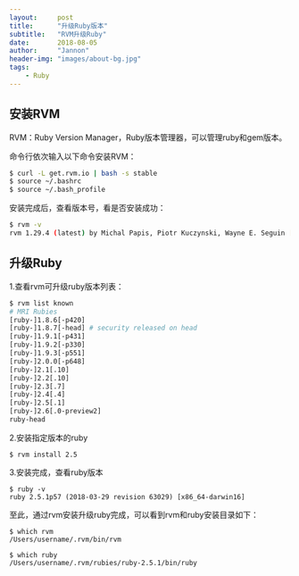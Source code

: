 ```yaml
---
layout:     post
title:      "升级Ruby版本"
subtitle:   "RVM升级Ruby"
date:       2018-08-05
author:     "Jannon"
header-img: "images/about-bg.jpg"
tags:
    - Ruby
---
```


## 安装RVM
RVM：Ruby Version Manager，Ruby版本管理器，可以管理ruby和gem版本。  

命令行依次输入以下命令安装RVM：
``` bash
$ curl -L get.rvm.io | bash -s stable
$ source ~/.bashrc  
$ source ~/.bash_profile
```    
安装完成后，查看版本号，看是否安装成功：  
``` bash
$ rvm -v
rvm 1.29.4 (latest) by Michal Papis, Piotr Kuczynski, Wayne E. Seguin [https://rvm.io]
```
## 升级Ruby
 1.查看rvm可升级ruby版本列表：
 ``` bash
 $ rvm list known
# MRI Rubies
[ruby-]1.8.6[-p420]
[ruby-]1.8.7[-head] # security released on head
[ruby-]1.9.1[-p431]
[ruby-]1.9.2[-p330]
[ruby-]1.9.3[-p551]
[ruby-]2.0.0[-p648]
[ruby-]2.1[.10]
[ruby-]2.2[.10]
[ruby-]2.3[.7]
[ruby-]2.4[.4]
[ruby-]2.5[.1]
[ruby-]2.6[.0-preview2]
ruby-head
```
2.安装指定版本的ruby
```
$ rvm install 2.5
```
3.安装完成，查看ruby版本
```
$ ruby -v
ruby 2.5.1p57 (2018-03-29 revision 63029) [x86_64-darwin16]
```
至此，通过rvm安装升级ruby完成，可以看到rvm和ruby安装目录如下：
```
$ which rvm
/Users/username/.rvm/bin/rvm

$ which ruby
/Users/username/.rvm/rubies/ruby-2.5.1/bin/ruby
```
